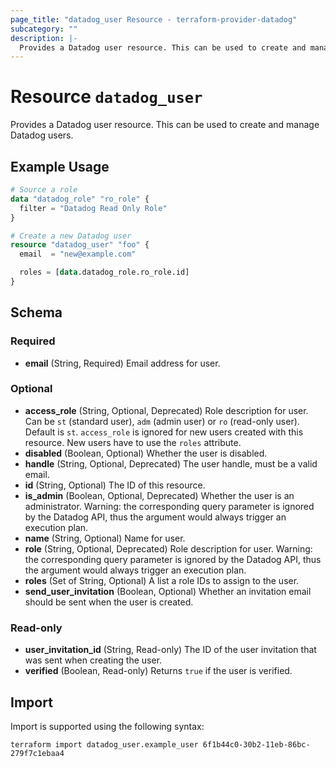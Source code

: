 ```yaml
---
page_title: "datadog_user Resource - terraform-provider-datadog"
subcategory: ""
description: |-
  Provides a Datadog user resource. This can be used to create and manage Datadog users.
---
```


# Resource `datadog_user`

Provides a Datadog user resource. This can be used to create and manage Datadog users.

## Example Usage

```terraform
# Source a role
data "datadog_role" "ro_role" {
  filter = "Datadog Read Only Role"
}

# Create a new Datadog user
resource "datadog_user" "foo" {
  email  = "new@example.com"

  roles = [data.datadog_role.ro_role.id]
}
```

## Schema

### Required

- **email** (String, Required) Email address for user.

### Optional

- **access_role** (String, Optional, Deprecated) Role description for user. Can be `st` (standard user), `adm` (admin user) or `ro` (read-only user). Default is `st`. `access_role` is ignored for new users created with this resource. New users have to use the `roles` attribute.
- **disabled** (Boolean, Optional) Whether the user is disabled.
- **handle** (String, Optional, Deprecated) The user handle, must be a valid email.
- **id** (String, Optional) The ID of this resource.
- **is_admin** (Boolean, Optional, Deprecated) Whether the user is an administrator. Warning: the corresponding query parameter is ignored by the Datadog API, thus the argument would always trigger an execution plan.
- **name** (String, Optional) Name for user.
- **role** (String, Optional, Deprecated) Role description for user. Warning: the corresponding query parameter is ignored by the Datadog API, thus the argument would always trigger an execution plan.
- **roles** (Set of String, Optional) A list a role IDs to assign to the user.
- **send_user_invitation** (Boolean, Optional) Whether an invitation email should be sent when the user is created.

### Read-only

- **user_invitation_id** (String, Read-only) The ID of the user invitation that was sent when creating the user.
- **verified** (Boolean, Read-only) Returns `true` if the user is verified.

## Import

Import is supported using the following syntax:

```shell
terraform import datadog_user.example_user 6f1b44c0-30b2-11eb-86bc-279f7c1ebaa4
```
